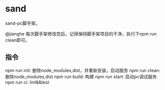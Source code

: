 # sand
sand-pc脚手架。

@jianghe 每次脚手架修改完后，记得保持脚手架项目的干净，执行下npm run clean即可。

## 指令
npm run init: 删除node_modules,dist，并重新安装，启动服务
npm run clean: 删除node_modules,dist
npm run build: 构建
npm run start: 启动pc调试服务
npm run ci: lint&&test
